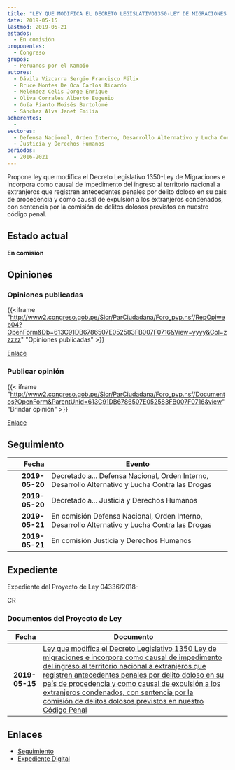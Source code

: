 ```yaml
---
title: "LEY QUE MODIFICA EL DECRETO LEGISLATIVO1350-LEY DE MIGRACIONES E INCORPORA COMO CAUSAL DE IMPEDIMENTO DEL INGRESO AL TERRITORIO NACIONAL A EXTRANJEROS QUE REGISTREN ANTECEDENTES PENALES POR DELITO DOLOSO EN SU PAÍS DE PROCEDENCIA Y COMO CAUSAL DE EXPULSIÓN A LOS EXTRANJEROS CONDENADOS, CON SENTENCIA POR LA COMISIÓN DE DELITOS DOLOSOS PREVISTOS EN NUESTRO CÓDIGO PENAL"
date: 2019-05-15
lastmod: 2019-05-21
estados: 
  - En comisión
proponentes: 
  - Congreso
grupos: 
  - Peruanos por el Kambio
autores: 
  - Dávila Vizcarra Sergio Francisco Félix
  - Bruce Montes De Oca Carlos Ricardo
  - Meléndez Celis Jorge Enrique
  - Oliva Corrales Alberto Eugenio
  - Guía Pianto Moisés Bartolomé
  - Sánchez Alva Janet Emilia
adherentes: 
  - 
sectores: 
  - Defensa Nacional, Orden Interno, Desarrollo Alternativo y Lucha Contra las Drogas
  - Justicia y Derechos Humanos
periodos: 
  - 2016-2021
---
```


Propone ley que modifica el Decreto Legislativo 1350-Ley de Migraciones e incorpora como causal de impedimento del ingreso al territorio nacional a extranjeros que registren antecedentes penales por delito doloso en su pais de procedencia y como causal de expulsión a los extranjeros condenados, con sentencia por la comisión de delitos dolosos previstos en nuestro código penal.


## Estado actual

**En comisión**

## Opiniones

### Opiniones publicadas

{{<iframe "http://www2.congreso.gob.pe/Sicr/ParCiudadana/Foro_pvp.nsf/RepOpiweb04?OpenForm&Db=613C91DB6786507E052583FB007F0716&View=yyyy&Col=zzzzz" "Opiniones publicadas" >}}

[Enlace](http://www2.congreso.gob.pe/Sicr/ParCiudadana/Foro_pvp.nsf/RepOpiweb04?OpenForm&Db=613C91DB6786507E052583FB007F0716&View=yyyy&Col=zzzzz)
### Publicar opinión

{{< iframe "http://www2.congreso.gob.pe/Sicr/ParCiudadana/Foro_pvp.nsf/Documentos?OpenForm&ParentUnid=613C91DB6786507E052583FB007F0716&view" "Brindar opinión" >}}

[Enlace](http://www2.congreso.gob.pe/Sicr/ParCiudadana/Foro_pvp.nsf/Documentos?OpenForm&ParentUnid=613C91DB6786507E052583FB007F0716&view)

## Seguimiento

| Fecha | Evento |
|------:|--------|
| **2019-05-20** | Decretado a... Defensa Nacional, Orden Interno, Desarrollo Alternativo y Lucha Contra las Drogas|
| **2019-05-20** | Decretado a... Justicia y Derechos Humanos|
| **2019-05-21** | En comisión Defensa Nacional, Orden Interno, Desarrollo Alternativo y Lucha Contra las Drogas|
| **2019-05-21** | En comisión Justicia y Derechos Humanos|


## Expediente

Expediente del Proyecto de Ley 04336/2018-

CR


### Documentos del Proyecto de Ley

| Fecha | Documento |
|------:|--------|
| **2019-05-15** | [Ley que modifica el Decreto Legislativo 1350 Ley de migraciones e incorpora como causal de impedimento del ingreso al territorio nacional a extranjeros que registren antecedentes penales por delito doloso en su país de procedencia y como causal de expulsión a los extranjeros condenados, con sentencia por la comisión de delitos dolosos previstos en nuestro Código Penal](http://www.leyes.congreso.gob.pe/Documentos/2016_2021/Proyectos_de_Ley_y_de_Resoluciones_Legislativas/PL0433620190515.pdf) |

## Enlaces 

- [Seguimiento](http://www2.congreso.gob.pe/Sicr/TraDocEstProc/CLProLey2016.nsf/f7fff46988ca05b1052578e100829cc7/b605c7b18892cde5052583fb00815f62?OpenDocument)
- [Expediente Digital](http://www2.congreso.gob.pe/Sicr/TraDocEstProc/CLProLey2016.nsf/f7fff46988ca05b1052578e100829cc7/b605c7b18892cde5052583fb00815f62?OpenDocument&Click=05257FB7005EB655.eb71d0cf91d8294e05256cdf006b5706/$Body/0.1C6C)
